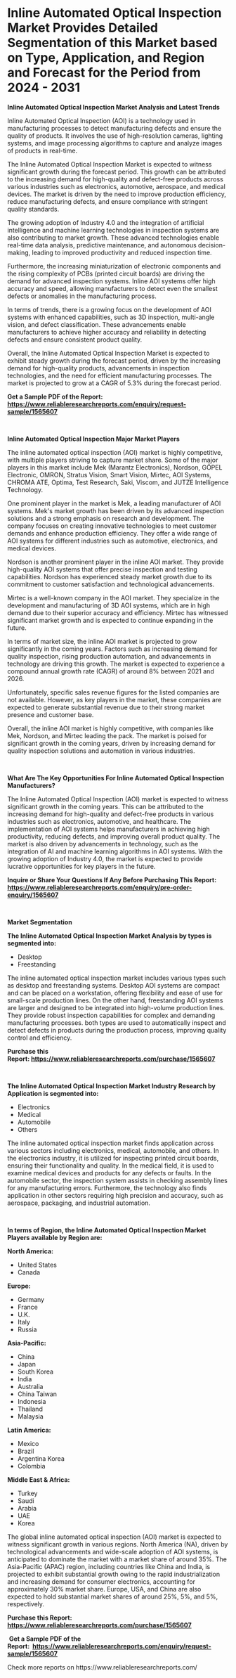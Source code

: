 <p><h1>Inline Automated Optical Inspection Market Provides Detailed Segmentation of this Market based on Type, Application, and Region and Forecast for the Period from 2024 - 2031</h1></p><p><strong>Inline Automated Optical Inspection Market Analysis and Latest Trends</strong></p>
<p><p>Inline Automated Optical Inspection (AOI) is a technology used in manufacturing processes to detect manufacturing defects and ensure the quality of products. It involves the use of high-resolution cameras, lighting systems, and image processing algorithms to capture and analyze images of products in real-time.</p><p>The Inline Automated Optical Inspection Market is expected to witness significant growth during the forecast period. This growth can be attributed to the increasing demand for high-quality and defect-free products across various industries such as electronics, automotive, aerospace, and medical devices. The market is driven by the need to improve production efficiency, reduce manufacturing defects, and ensure compliance with stringent quality standards.</p><p>The growing adoption of Industry 4.0 and the integration of artificial intelligence and machine learning technologies in inspection systems are also contributing to market growth. These advanced technologies enable real-time data analysis, predictive maintenance, and autonomous decision-making, leading to improved productivity and reduced inspection time.</p><p>Furthermore, the increasing miniaturization of electronic components and the rising complexity of PCBs (printed circuit boards) are driving the demand for advanced inspection systems. Inline AOI systems offer high accuracy and speed, allowing manufacturers to detect even the smallest defects or anomalies in the manufacturing process.</p><p>In terms of trends, there is a growing focus on the development of AOI systems with enhanced capabilities, such as 3D inspection, multi-angle vision, and defect classification. These advancements enable manufacturers to achieve higher accuracy and reliability in detecting defects and ensure consistent product quality.</p><p>Overall, the Inline Automated Optical Inspection Market is expected to exhibit steady growth during the forecast period, driven by the increasing demand for high-quality products, advancements in inspection technologies, and the need for efficient manufacturing processes. The market is projected to grow at a CAGR of 5.3% during the forecast period.</p></p>
<p><strong>Get a Sample PDF of the Report:&nbsp; <a href="https://www.reliableresearchreports.com/enquiry/request-sample/1565607">https://www.reliableresearchreports.com/enquiry/request-sample/1565607</a></strong></p>
<p>&nbsp;</p>
<p><strong>Inline Automated Optical Inspection Major Market Players</strong></p>
<p><p>The inline automated optical inspection (AOI) market is highly competitive, with multiple players striving to capture market share. Some of the major players in this market include Mek (Marantz Electronics), Nordson, GÖPEL Electronic, OMRON, Stratus Vision, Smart Vision, Mirtec, AOI Systems, CHROMA ATE, Optima, Test Research, Saki, Viscom, and JUTZE Intelligence Technology.</p><p>One prominent player in the market is Mek, a leading manufacturer of AOI systems. Mek's market growth has been driven by its advanced inspection solutions and a strong emphasis on research and development. The company focuses on creating innovative technologies to meet customer demands and enhance production efficiency. They offer a wide range of AOI systems for different industries such as automotive, electronics, and medical devices.</p><p>Nordson is another prominent player in the inline AOI market. They provide high-quality AOI systems that offer precise inspection and testing capabilities. Nordson has experienced steady market growth due to its commitment to customer satisfaction and technological advancements.</p><p>Mirtec is a well-known company in the AOI market. They specialize in the development and manufacturing of 3D AOI systems, which are in high demand due to their superior accuracy and efficiency. Mirtec has witnessed significant market growth and is expected to continue expanding in the future.</p><p>In terms of market size, the inline AOI market is projected to grow significantly in the coming years. Factors such as increasing demand for quality inspection, rising production automation, and advancements in technology are driving this growth. The market is expected to experience a compound annual growth rate (CAGR) of around 8% between 2021 and 2026.</p><p>Unfortunately, specific sales revenue figures for the listed companies are not available. However, as key players in the market, these companies are expected to generate substantial revenue due to their strong market presence and customer base.</p><p>Overall, the inline AOI market is highly competitive, with companies like Mek, Nordson, and Mirtec leading the pack. The market is poised for significant growth in the coming years, driven by increasing demand for quality inspection solutions and automation in various industries.</p></p>
<p>&nbsp;</p>
<p><strong>What Are The Key Opportunities For Inline Automated Optical Inspection Manufacturers?</strong></p>
<p><p>The Inline Automated Optical Inspection (AOI) market is expected to witness significant growth in the coming years. This can be attributed to the increasing demand for high-quality and defect-free products in various industries such as electronics, automotive, and healthcare. The implementation of AOI systems helps manufacturers in achieving high productivity, reducing defects, and improving overall product quality. The market is also driven by advancements in technology, such as the integration of AI and machine learning algorithms in AOI systems. With the growing adoption of Industry 4.0, the market is expected to provide lucrative opportunities for key players in the future.</p></p>
<p><strong>Inquire or Share Your Questions If Any Before Purchasing This Report: <a href="https://www.reliableresearchreports.com/enquiry/pre-order-enquiry/1565607">https://www.reliableresearchreports.com/enquiry/pre-order-enquiry/1565607</a></strong></p>
<p>&nbsp;</p>
<p><strong>Market Segmentation</strong></p>
<p><strong>The Inline Automated Optical Inspection Market Analysis by types is segmented into:</strong></p>
<p><ul><li>Desktop</li><li>Freestanding</li></ul></p>
<p><p>The inline automated optical inspection market includes various types such as desktop and freestanding systems. Desktop AOI systems are compact and can be placed on a workstation, offering flexibility and ease of use for small-scale production lines. On the other hand, freestanding AOI systems are larger and designed to be integrated into high-volume production lines. They provide robust inspection capabilities for complex and demanding manufacturing processes. both types are used to automatically inspect and detect defects in products during the production process, improving quality control and efficiency.</p></p>
<p><strong>Purchase this Report:&nbsp;<a href="https://www.reliableresearchreports.com/purchase/1565607">https://www.reliableresearchreports.com/purchase/1565607</a></strong></p>
<p>&nbsp;</p>
<p><strong>The Inline Automated Optical Inspection Market Industry Research by Application is segmented into:</strong></p>
<p><ul><li>Electronics</li><li>Medical</li><li>Automobile</li><li>Others</li></ul></p>
<p><p>The inline automated optical inspection market finds application across various sectors including electronics, medical, automobile, and others. In the electronics industry, it is utilized for inspecting printed circuit boards, ensuring their functionality and quality. In the medical field, it is used to examine medical devices and products for any defects or faults. In the automobile sector, the inspection system assists in checking assembly lines for any manufacturing errors. Furthermore, the technology also finds application in other sectors requiring high precision and accuracy, such as aerospace, packaging, and industrial automation.</p></p>
<p>&nbsp;</p>
<p><strong>In terms of Region, the Inline Automated Optical Inspection Market Players available by Region are:</strong></p>
<p>
    <p> <strong> North America: </strong>
        <ul>
            <li>United States</li>
            <li>Canada</li>
        </ul>
        </p> 
    <p> <strong> Europe: </strong>
        <ul>
            <li>Germany</li>
            <li>France</li>
            <li>U.K.</li>
            <li>Italy</li>
            <li>Russia</li>
        </ul>
        </p> 
    <p> <strong> Asia-Pacific: </strong>
        <ul>
            <li>China</li>
            <li>Japan</li>
            <li>South Korea</li>
            <li>India</li>
            <li>Australia</li>
            <li>China Taiwan</li>
            <li>Indonesia</li>
            <li>Thailand</li>
            <li>Malaysia</li>
        </ul>
        </p> 
    <p> <strong> Latin America: </strong>
        <ul>
            <li>Mexico</li>
            <li>Brazil</li>
            <li>Argentina Korea</li>
            <li>Colombia</li>
        </ul>
        </p> 
    <p> <strong> Middle East & Africa: </strong>
        <ul>
            <li>Turkey</li>
            <li>Saudi</li>
            <li>Arabia</li>
            <li>UAE</li>
            <li>Korea</li>
        </ul>
    </p>
    </p>
<p><p>The global inline automated optical inspection (AOI) market is expected to witness significant growth in various regions. North America (NA), driven by technological advancements and wide-scale adoption of AOI systems, is anticipated to dominate the market with a market share of around 35%. The Asia-Pacific (APAC) region, including countries like China and India, is projected to exhibit substantial growth owing to the rapid industrialization and increasing demand for consumer electronics, accounting for approximately 30% market share. Europe, USA, and China are also expected to hold substantial market shares of around 25%, 5%, and 5%, respectively.</p></p>
<p><strong>Purchase this Report: <a href="https://www.reliableresearchreports.com/purchase/1565607">https://www.reliableresearchreports.com/purchase/1565607</a></strong></p>
<p>&nbsp;<strong>Get a Sample PDF of the Report:&nbsp;&nbsp;<a href="https://www.reliableresearchreports.com/enquiry/request-sample/1565607">https://www.reliableresearchreports.com/enquiry/request-sample/1565607</a></strong></p>
<p><strong></strong></p>
<p>Check more reports on https://www.reliableresearchreports.com/</p>